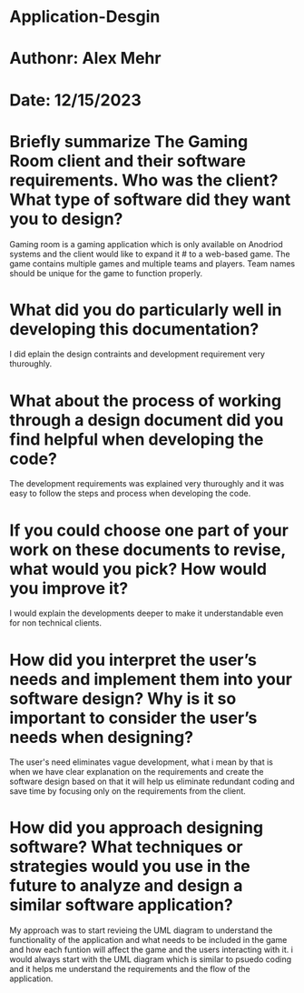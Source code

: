 # Application-Desgin
# Authonr: Alex Mehr
# Date: 12/15/2023


# Briefly summarize The Gaming Room client and their software requirements. Who was the client? What type of software did they want you to design?

Gaming room is a gaming application which is only available on Anodriod systems and the client would like to expand it # to a web-based game. The game contains multiple games and multiple teams and players. Team names should be unique for the game to function properly.


# What did you do particularly well in developing this documentation?
I did eplain the design contraints and development requirement very thuroughly.


# What about the process of working through a design document did you find helpful when developing the code?
The development requirements was explained very thuroughly and it was easy to follow the steps and process when developing the code.


# If you could choose one part of your work on these documents to revise, what would you pick? How would you improve it?
I would explain the developments deeper to make it understandable even for non technical clients.


# How did you interpret the user’s needs and implement them into your software design? Why is it so important to consider the user’s needs when designing?
The user's need eliminates vague development, what i mean by that is when we have clear explanation on the requirements and create the software design based on that it will help us eliminate redundant coding and save time by focusing only on the requirements from the client.


# How did you approach designing software? What techniques or strategies would you use in the future to analyze and design a similar software application?
My approach was to start revieing the UML diagram to understand the functionality of the application and what needs to be included in the game and how each funtion will affect the game and the users interacting with it. i would always start with the UML diagram which is similar to psuedo coding and it helps me understand the requirements and the flow of the application.
